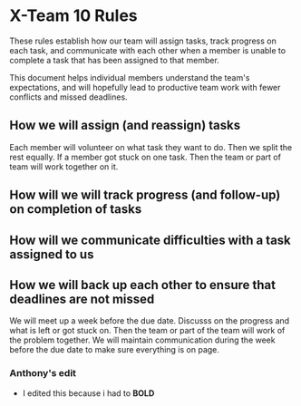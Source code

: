 # X-Team 10 Rules

These rules establish how our team will assign tasks,
track progress on each task, and communicate with each other 
when a member is unable to complete a task that has been assigned to that member.

This document helps individual members understand the team's expectations,
and will hopefully lead to productive team work with fewer conflicts
and missed deadlines.

## How we will assign (and reassign) tasks

Each member will volunteer on what task they want to do. Then we split the rest equally.
If a member got stuck on one task. Then the team or part of team will work together on it.

## How will we will track progress (and follow-up) on completion of tasks



## How will we communicate difficulties with a task assigned to us



## How we will back up each other to ensure that deadlines are not missed
 
We will meet up a week before the due date. Discusss on the progress and what 
is left or got stuck on. Then the team or part of the team will work of the problem 
together. We will maintain communication during the week before the due date to make sure
everything is on page. 



### Anthony's edit
* I edited this because i had to 
**BOLD**
